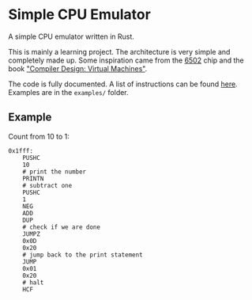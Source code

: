 Simple CPU Emulator
====

A simple CPU emulator written in Rust.

This is mainly a learning project. The architecture is very simple and completely made up. Some inspiration came from the [6502](https://en.wikipedia.org/wiki/MOS_Technology_6502) chip and the book ["Compiler Design: Virtual Machines"](https://www.springer.com/de/book/9783642149085).

The code is fully documented. A list of instructions can be found [here](https://github.com/michidk/simple-cpu-emulator/blob/main/src/processor.rs#L9). Examples are in the `examples/` folder.

## Example

Count from 10 to 1:
```assembly
0x1fff:
    PUSHC
    10
    # print the number
    PRINTN
    # subtract one
    PUSHC
    1
    NEG
    ADD
    DUP
    # check if we are done
    JUMPZ
    0x0D
    0x20
    # jump back to the print statement
    JUMP
    0x01
    0x20
    # halt
    HCF
```

